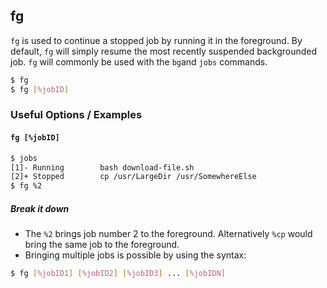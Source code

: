 ---
---

fg
--

`fg` is used to continue a stopped job by running it in the foreground. By default, `fg` will simply resume the most recently suspended backgrounded job. `fg` will commonly be used with the `bg`and `jobs` commands.

~~~ bash
$ fg
$ fg [%jobID]
~~~

<!--more-->

### Useful Options / Examples

#### `fg [%jobID]`
~~~ bash
$ jobs
[1]- Running 		bash download-file.sh
[2]+ Stopped		cp /usr/LargeDir /usr/SomewhereElse
$ fg %2
~~~

##### Break it down

 * The `%2` brings job number 2 to the foreground. Alternatively `%cp` would bring the same job to the foreground.
 * Bringing multiple jobs is possible by using the syntax:

~~~ bash
$ fg [%jobID1] [%jobID2] [%jobID3] ... [%jobIDN]
~~~






